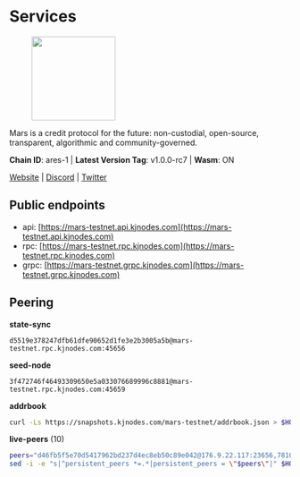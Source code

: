 # Services

<figure><img src="https://raw.githubusercontent.com/kj89/testnet_manuals/main/pingpub/logos/mars.png" width="150" alt=""><figcaption></figcaption></figure>

Mars is a credit protocol for the future: non-custodial,  open-source, transparent, algorithmic and community-governed.

**Chain ID**: ares-1 | **Latest Version Tag**: v1.0.0-rc7 | **Wasm**: ON

[Website](https://marsprotocol.io) | [Discord](https://discord.gg/marsprotocol) | [Twitter](https://twitter.com/mars_protocol)


## Public endpoints

* api: [https://mars-testnet.api.kjnodes.com](https://mars-testnet.api.kjnodes.com)
* rpc: [https://mars-testnet.rpc.kjnodes.com](https://mars-testnet.rpc.kjnodes.com)
* grpc: [https://mars-testnet.grpc.kjnodes.com](https://mars-testnet.grpc.kjnodes.com)

## Peering

**state-sync**

```text
d5519e378247dfb61dfe90652d1fe3e2b3005a5b@mars-testnet.rpc.kjnodes.com:45656
```

**seed-node**

```text
3f472746f46493309650e5a033076689996c8881@mars-testnet.rpc.kjnodes.com:45659
```

**addrbook**
```bash
curl -Ls https://snapshots.kjnodes.com/mars-testnet/addrbook.json > $HOME/.mars/config/addrbook.json
```

**live-peers** (10)
```bash
peers="d46fb5f5e70d5417962bd237d4ec8eb50c89e042@176.9.22.117:23656,7810d82538ad81e2dde14996643f02b5b048eec9@194.163.155.84:44656,cc433ed254401c8d037f14fd7f11a4626a480d21@159.89.196.188:20656,d5519e378247dfb61dfe90652d1fe3e2b3005a5b@65.109.68.190:45656,7f614946315d781fec92baf8cd6475fa6fea482a@65.109.92.148:61356,5dac2a64e4aea39e3704d551441938a504134e95@194.113.106.81:26656,8bb6ec79bc116c36c1271a2f5c14cd6c1e1b812f@65.109.92.240:26656,e272ef7aeb2d7ac7465f42c3acd499baf4935683@154.26.139.253:17656,bddf2a56b6783c6d79c46a07cbd707083677d4c4@135.181.183.93:33656,eae08499096faf872ec686c0b5d66a7ad5ad510b@159.223.69.75:20656"
sed -i -e "s|^persistent_peers *=.*|persistent_peers = \"$peers\"|" $HOME/.mars/config/config.toml
```
